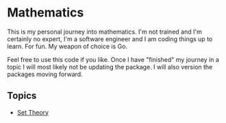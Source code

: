 # Mathematics

This is my personal journey into mathematics. I'm not trained and I'm certainly no expert, I'm a software engineer and I am coding things up to learn. For fun. My weapon of choice is Go.

Feel free to use this code if you like. Once I have "finished" my journey in a topic I will most likely not be updating the package. I will also version the packages moving forward.

## Topics

- [Set Theory](sets/README.md)
